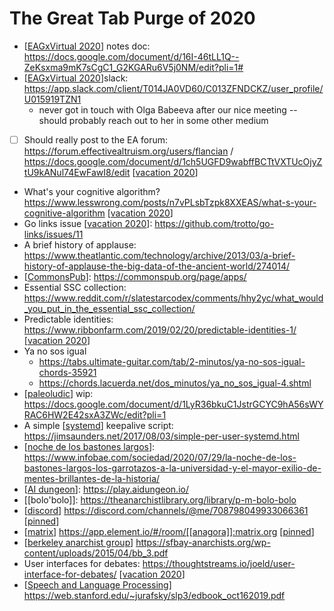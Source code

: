 # The Great Tab Purge of 2020
- [[EAGxVirtual 2020]] notes doc: https://docs.google.com/document/d/16I-46tLL1Q--ZeKsxma9mK7sCgC1_G2KGARu6V5j0NM/edit?pli=1#
- [[EAGxVirtual 2020]]slack: https://app.slack.com/client/T014JA0VD60/C013ZFNDCKZ/user_profile/U015919TZN1
    - never got in touch with Olga Babeeva after our nice meeting -- should probably reach out to her in some other medium
- [ ] Should really post to the EA forum: https://forum.effectivealtruism.org/users/flancian / https://docs.google.com/document/d/1ch5UGFD9wabffBCTtVXTUcOjyZtU9kANul74EwFawI8/edit [[vacation 2020]]
- What's your cognitive algorithm? https://www.lesswrong.com/posts/n7vPLsbTzpk8XXEAS/what-s-your-cognitive-algorithm [[vacation 2020]]
- Go links issue [[vacation 2020]]: https://github.com/trotto/go-links/issues/11
- A brief history of applause: https://www.theatlantic.com/technology/archive/2013/03/a-brief-history-of-applause-the-big-data-of-the-ancient-world/274014/
- [[CommonsPub]]: https://commonspub.org/page/apps/
- Essential SSC collection: https://www.reddit.com/r/slatestarcodex/comments/hhy2yc/what_would_you_put_in_the_essential_ssc_collection/
- Predictable identities: https://www.ribbonfarm.com/2019/02/20/predictable-identities-1/ [[vacation 2020]]
- Ya no sos igual
    - https://tabs.ultimate-guitar.com/tab/2-minutos/ya-no-sos-igual-chords-35921
    - https://chords.lacuerda.net/dos_minutos/ya_no_sos_igual-4.shtml
- [[paleoludic]] wip: https://docs.google.com/document/d/1LyR36bkuC1JstrGCYC9hA56sWYRAC6HW2E42sxA3ZWc/edit?pli=1
- A simple [[systemd]] keepalive script: https://jimsaunders.net/2017/08/03/simple-per-user-systemd.html
- [[noche de los bastones largos]]: https://www.infobae.com/sociedad/2020/07/29/la-noche-de-los-bastones-largos-los-garrotazos-a-la-universidad-y-el-mayor-exilio-de-mentes-brillantes-de-la-historia/
- [[AI dungeon]]: https://play.aidungeon.io/
- [[bolo'bolo]]: https://theanarchistlibrary.org/library/p-m-bolo-bolo
- [[discord]] https://discord.com/channels/@me/708798049933066361 [[pinned]]
- [[matrix]] https://app.element.io/#/room/[[anagora]]:matrix.org [[pinned]]
- [[berkeley anarchist group]] https://sfbay-anarchists.org/wp-content/uploads/2015/04/bb_3.pdf
- User interfaces for debates: https://thoughtstreams.io/joeld/user-interface-for-debates/ [[vacation 2020]]
- [[Speech and Language Processing]] https://web.stanford.edu/~jurafsky/slp3/edbook_oct162019.pdf

[//begin]: # "Autogenerated link references for markdown compatibility"
[EAGxVirtual 2020]: eagxvirtual-2020 "EAGxVirtual 2020"
[vacation 2020]: vacation-2020 "Vacation 2020"
[CommonsPub]: commonspub "CommonsPub"
[paleoludic]: paleoludic "Paleoludic"
[systemd]: systemd "systemd"
[noche de los bastones largos]: noche-de-los-bastones-largos "Noche De Los Bastones Largos"
[AI dungeon]: ai-dungeon "AI Dungeon"
[discord]: discord "discord"
[pinned]: pinned "Pinned"
[matrix]: matrix "matrix"
[berkeley anarchist group]: berkeley-anarchist-group "Berkeley Anarchist Group"
[Speech and Language Processing]: speech-and-language-processing "Speech and Language Processing"
[//end]: # "Autogenerated link references"